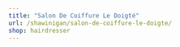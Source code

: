 ```yaml
---
title: "Salon De Coiffure Le Doigté"
url: /shawinigan/salon-de-coiffure-le-doigte/
shop: hairdresser
---
```

